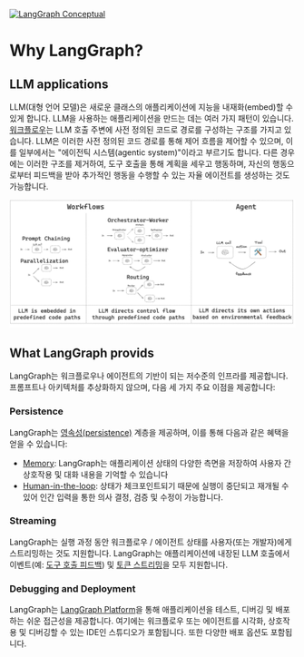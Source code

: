 [![LangGraph Conceptual](https://img.shields.io/badge/LangGraph-Conceptual-blue?logo=langgraph)](https://langchain-ai.github.io/langgraph/concepts/high_level/)


# Why LangGraph?


## LLM applications

LLM(대형 언어 모델)은 새로운 클래스의 애플리케이션에 지능을 내재화(embed)할 수 있게 합니다. LLM을 사용하는 애플리케이션을 만드는 데는 여러 가지 패턴이 있습니다. [워크플로우](../reference/building_effective_agents.md)는 LLM 호출 주변에 사전 정의된 코드로 경로를 구성하는 구조를 가지고 있습니다. LLM은 이러한 사전 정의된 코드 경로를 통해 제어 흐름을 제어할 수 있으며, 이를 일부에서는 "에이전틱 시스템(agentic system)"이라고 부르기도 합니다. 다른 경우에는 이러한 구조를 제거하여, 도구 호출을 통해 계획을 세우고 행동하며, 자신의 행동으로부터 피드백을 받아 추가적인 행동을 수행할 수 있는 자율 에이전트를 생성하는 것도 가능합니다.

![agent_workflow](../asset/agent_workflow.png)

## What LangGraph provids

LangGraph는 워크플로우나 에이전트의 기반이 되는 저수준의 인프라를 제공합니다. 프롬프트나 아키텍처를 추상화하지 않으며, 다음 세 가지 주요 이점을 제공합니다:


### Persistence

LangGraph는 [영속성(persistence)](./persistence.md) 계층을 제공하며, 이를 통해 다음과 같은 혜택을 얻을 수 있습니다:
- [Memory](./memory.md): LangGraph는 애플리케이션 상태의 다양한 측면을 저장하여 사용자 간 상호작용 및 대화 내용을 기억할 수 있습니다
- [Human-in-the-loop](./human_in_the_loop.md): 상태가 체크포인트되기 때문에 실행이 중단되고 재개될 수 있어 인간 입력을 통한 의사 결정, 검증 및 수정이 가능합니다.

### Streaming

LangGraph는 실행 과정 동안 워크플로우 / 에이전트 상태를 사용자(또는 개발자)에게 스트리밍하는 것도 지원합니다. LangGraph는 애플리케이션에 내장된 LLM 호출에서 이벤트(예: [도구 호출 피드백](../how_to/how_to_stream.md#updates)) 및 [토큰 스트리밍](../how_to/how_to_stream_llm_tokes_from_your_graph.md)을 모두 지원합니다.

### Debugging and Deployment

LangGraph는 [LangGraph Platform](./langgraph_platform.md)을 통해 애플리케이션을 테스트, 디버깅 및 배포하는 쉬운 접근성을 제공합니다. 여기에는 워크플로우 또는 에이전트를 시각화, 상호작용 및 디버깅할 수 있는 IDE인 스튜디오가 포함됩니다. 또한 다양한 배포 옵션도 포함됩니다.
